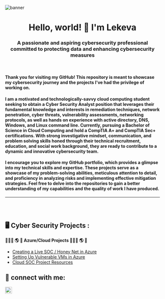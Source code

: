 ![banner](https://i.imgur.com/o05jau2.jpg)
<h1 align="center">Hello, world! 👋 I'm Lekeva </h1>
<h3 align="center">A passionate and aspiring cybersecurity professional committed to protecting data and enhancing cybersecurity measures</h3>
 <br />

#### Thank you for visiting my GitHub! This repository is meant to showcase my cybersecurity journey and the projects I've had the privilege of working on.

#### I am a motivated and technologically-savvy cloud computing student seeking to obtain a Cyber Security Analyst position that leverages their fundamental knowledge and interests in remediation techniques, network penetration, cyber threats, vulnerability assessments, networking protocols, as well as hands on experience with active directory, DNS, Windows, and Linux command line. Currently, pursuing a Bachelor of Science in Cloud Computing and hold a CompTIA A+ and CompTIA Sec+ certifications. With strong investigative mindset, communication, and problem solving skills honed through their technical recruitment, education, and social work background, they are ready to contribute to a dynamic and innovative cybersecurity team.


#### I encourage you to explore my GitHub portfolio, which provides a glimpse into my technical skills and expertise. These projects serve as a showcase of my problem-solving abilities, meticulous attention to detail, and proficiency in analyzing risks and implementing effective mitigation strategies. Feel free to delve into the repositories to gain a better understanding of my capabilities and the quality of work I have produced.



---



 <br />
 <br />


<h2>  🖥️ Cyber Security Projects  :</h2>

<b>👨🏻‍💻 🌎 🔐 Azure/Cloud Projects 👨🏻‍💻 🌎 🔐</b>
  - [Creating a Live SOC / Honey Net in Azure](https://github.com/lekevacancer/Cloud-SOC)
  - [Setting Up Vulnerable VMs in Azure](https://github.com/AmiliaSalva/Azure-VM-Prep/blob/main/README.md)
  - [Cloud SOC Project Resources](https://github.com/AmiliaSalva/Cloud-SOC-Project-Resources)

  
  

 
<h2> 📲 connect with me:</h2>
  
[<img align="left" alt="Amilia | LinkedIn" width="22px" src="https://cdn.jsdelivr.net/npm/simple-icons@v3/icons/linkedin.svg" />][linkedin]

[linkedin]: https://www.linkedin.com/in/amiliasalvatore/






